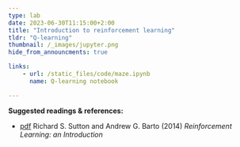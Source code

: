 ```yaml
---
type: lab
date: 2023-06-30T11:15:00+2:00
title: "Introduction to reinforcement learning"
tldr: "Q-learning"
thumbnail: /_images/jupyter.png
hide_from_announcments: true

links: 
    - url: /static_files/code/maze.ipynb
      name: Q-learning notebook

---
```

**Suggested readings & references:**
- [pdf](https://www.andrew.cmu.edu/course/10-703/textbook/BartoSutton.pdf) Richard S. Sutton and Andrew G. Barto (2014)  _Reinforcement Learning: an Introduction_
